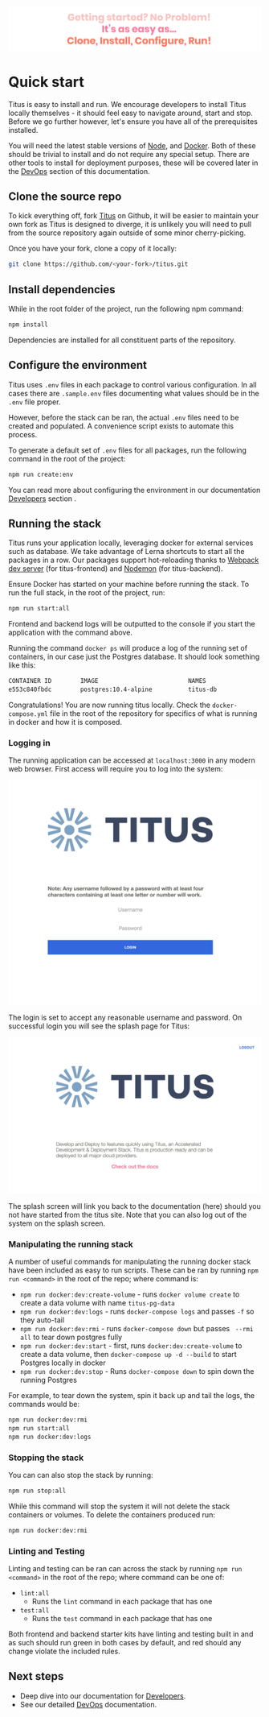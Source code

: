 ![quick-start-quote]

# Quick start

Titus is easy to install and run. We encourage developers to install Titus locally themselves - it should feel easy to navigate around, start and stop. Before we go further however, let's ensure you have all of the prerequisites installed.

You will need the latest stable versions of [Node], and [Docker]. Both of these should be trivial to install and do not require any special setup. There are other tools to install for deployment purposes, these will be covered later in the [DevOps] section of this documentation.

## Clone the source repo
To kick everything off, fork [Titus] on Github, it will be easier to maintain your own fork as Titus is designed to diverge, it is unlikely you will need to pull from the source repository again outside of some minor cherry-picking.

Once you have your fork, clone a copy of it locally:

```sh
git clone https://github.com/<your-fork>/titus.git
```

## Install dependencies
While in the root folder of the project, run the following npm command:

```sh
npm install
```

Dependencies are installed for all constituent parts of the repository.

## Configure the environment
Titus uses `.env` files in each package to control various configuration. In all cases there are `.sample.env` files documenting what values should be in the `.env` file proper.

However, before the stack can be ran, the actual `.env` files need to be created and populated. A convenience script exists to automate this process.

To generate a default set of `.env` files for all packages, run the following command in the root of the project:

```sh
npm run create:env
```

You can read more about configuring the environment in our documentation [Developers][DevelopersBe] section .

## Running the stack
Titus runs your application locally, leveraging docker for external services such as database.
We take advantage of Lerna shortcuts to start all the packages in a row.
Our packages support hot-reloading thanks to [Webpack dev server][webpack-dev-server] (for titus-frontend) and [Nodemon] (for titus-backend).

Ensure Docker has started on your machine before running the stack. To run the full stack, in the root of the project, run:

```sh
npm run start:all
```

Frontend and backend logs will be outputted to the console if you start the application with the command above.

Running the command `docker ps` will produce a log of the running set of containers, in our case just the Postgres database. It should look something like this:

```sh
CONTAINER ID        IMAGE                         NAMES
e553c840fbdc        postgres:10.4-alpine          titus-db
```

Congratulations! You are now running titus locally. Check the `docker-compose.yml` file in the root of the repository for specifics of what is running in docker and how it is composed.

### Logging in
The running application can be accessed at `localhost:3000` in any modern web browser. First access will require you to log into the system:

![x](../img/titus-login.png)

The login is set to accept any reasonable username and password. On successful login you will see
the splash page for Titus:

![x](../img/titus-home-page.png)

The splash screen will link you back to the documentation (here) should you not have started from the titus site. Note that you can also log out of the system on the splash screen.

### Manipulating the  running stack
A number of useful commands for manipulating the running docker stack have been included as easy to run scripts. These can be ran by running `npm run <command>` in the root of the repo; where command is:

- `npm run docker:dev:create-volume` - runs `docker volume create` to create a data volume with name `titus-pg-data`
- `npm run docker:dev:logs` - runs `docker-compose logs` and passes `-f` so they auto-tail
- `npm run docker:dev:rmi` - runs `docker-compose down` but passes ` --rmi all` to tear down postgres fully
- `npm run docker:dev:start` - first, runs `docker:dev:create-volume` to create a data volume, then `docker-compose up -d --build` to start Postgres locally in docker
- `npm run docker:dev:stop` - Runs `docker-compose down` to spin down the running Postgres

For example, to tear down the system, spin it back up and tail the logs, the commands would be:

```sh
npm run docker:dev:rmi
npm run start:all
npm run docker:dev:logs
```

### Stopping the stack
You can can also stop the stack by running:

```sh
npm run stop:all
```

While this command will stop the system it will not delete the stack containers or volumes. To delete the containers produced run:

```sh
npm run docker:dev:rmi
```

### Linting and Testing
Linting and testing can be ran can across the stack by running `npm run <command>` in the root of the repo; where command can be one of:

- `lint:all`
  - Runs the `lint` command in each package that has one
- `test:all`
  - Runs the `test` command in each package that has one

Both frontend and backend starter kits have linting and testing built in and as such should run green in both cases by default, and red should any change violate the included rules.

## Next steps

- Deep dive into our documentation for [Developers].
- See our detailed [DevOps] documentation.


<!-- External Links -->
[Docker]: https://www.docker.com/
[Node]: https://nodejs.org/en/
[Titus]: https://github.com/nearform/titus
[webpack-dev-server]: https://webpack.js.org/configuration/dev-server
[Nodemon]: https://nodemon.io

<!-- Internal Links -->
[DevOps]: devops/
[Developers]: developers/
[DevelopersBe]: developers/packages/titus-backend


<!-- Images -->
[quick-start-quote]: ../img/titus-quick-start-quote.svg
